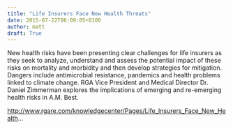 ```yaml
---
title: "Life Insurers Face New Health Threats"
date: 2015-07-22T06:09:05+0100
author: matt
draft: True
---
```

New health risks have been presenting clear challenges for life insurers as they seek to analyze, understand and assess the potential impact of these risks on mortality and morbidity and then develop strategies for mitigation. Dangers include antimicrobial resistance, pandemics and health problems linked to climate change. RGA Vice President and Medical Director Dr. Daniel Zimmerman explores the implications of emerging and re-emerging health risks in A.M. Best.

http://www.rgare.com/knowledgecenter/Pages/Life_Insurers_Face_New_Health...
